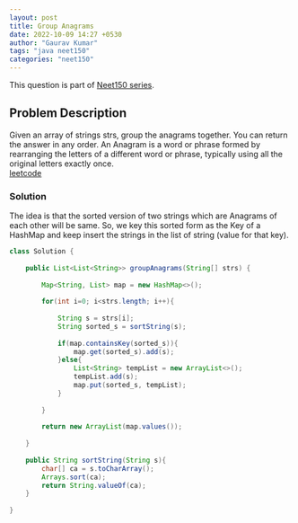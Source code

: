 ```yaml
---
layout: post
title: Group Anagrams
date: 2022-10-09 14:27 +0530
author: "Gaurav Kumar"
tags: "java neet150"
categories: "neet150"
---
```


This question is part of [Neet150 series](https://neetcode.io/practice).  

## Problem Description

Given an array of strings strs, group the anagrams together. You can return the answer in any order.
An Anagram is a word or phrase formed by rearranging the letters of a different word or phrase, typically using all the original letters exactly once.  
[leetcode](https://leetcode.com/problems/contains-duplicate/)

### Solution

The idea is that the sorted version of two strings which are Anagrams of each other will be same. So, we key this sorted form as the Key of a HashMap and keep insert the strings in the list of string (value for that key).  

```java
class Solution {
    
    public List<List<String>> groupAnagrams(String[] strs) {
        
        Map<String, List> map = new HashMap<>();
        
        for(int i=0; i<strs.length; i++){
            
            String s = strs[i];
            String sorted_s = sortString(s);
            
            if(map.containsKey(sorted_s)){
                map.get(sorted_s).add(s);
            }else{
                List<String> tempList = new ArrayList<>();
                tempList.add(s);
                map.put(sorted_s, tempList);
            }
            
        }
        
        return new ArrayList(map.values());
        
    }
    
    public String sortString(String s){
        char[] ca = s.toCharArray();
        Arrays.sort(ca);
        return String.valueOf(ca);
    }
    
}
```
